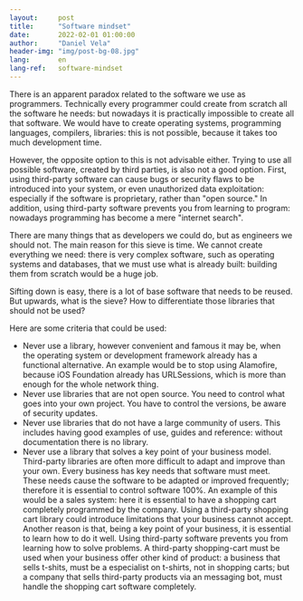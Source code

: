 ```yaml
---
layout:     post
title:      "Software mindset"
date:       2022-02-01 01:00:00
author:     "Daniel Vela"
header-img: "img/post-bg-08.jpg"
lang:       en
lang-ref:   software-mindset
---
```


There is an apparent paradox related to the software we use as programmers. Technically every programmer could create from scratch all the software he needs: but nowadays it is practically impossible to create all that software. We would have to create operating systems, programming languages, compilers, libraries: this is not possible, because it takes too much development time.

However, the opposite option to this is not advisable either. Trying to use all possible software, created by third parties, is also not a good option. First, using third-party software can cause bugs or security flaws to be introduced into your system, or even unauthorized data exploitation: especially if the software is proprietary, rather than "open source." In addition, using third-party software prevents you from learning to program: nowadays programming has become a mere "internet search".

There are many things that as developers we could do, but as engineers we should not. The main reason for this sieve is time. We cannot create everything we need: there is very complex software, such as operating systems and databases, that we must use what is already built: building them from scratch would be a huge job.

Sifting down is easy, there is a lot of base software that needs to be reused. But upwards, what is the sieve? How to differentiate those libraries that should not be used?

Here are some criteria that could be used:
- Never use a library, however convenient and famous it may be, when the operating system or development framework already has a functional alternative. An example would be to stop using Alamofire, because iOS Foundation already has URLSessions, which is more than enough for the whole network thing.
- Never use libraries that are not open source. You need to control what goes into your own project. You have to control the versions, be aware of security updates.
- Never use libraries that do not have a large community of users. This includes having good examples of use, guides and reference: without documentation there is no library.
- Never use a library that solves a key point of your business model. Third-party libraries are often more difficult to adapt and improve than your own. Every business has key needs that software must meet. These needs cause the software to be adapted or improved frequently; therefore it is essential to control software 100%. An example of this would be a sales system: here it is essential to have a shopping cart completely programmed by the company. Using a third-party shopping cart library could introduce limitations that your business cannot accept. Another reason is that, being a key point of your business, it is essential to learn how to do it well. Using third-party software prevents you from learning how to solve problems. A third-party shopping-cart must be used when your business offer other kind of product: a business that sells t-shits, must be a especialist on t-shirts, not in shopping carts; but a company that sells third-party products via an messaging bot, must handle the shopping cart software completely.